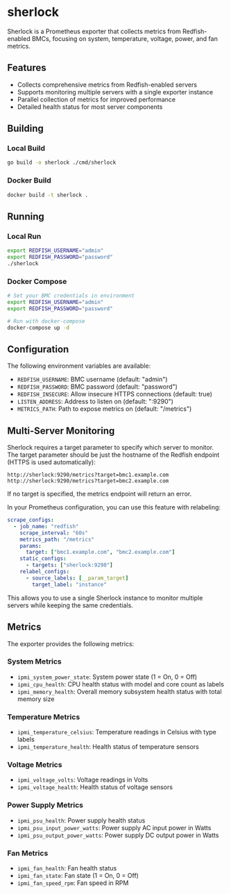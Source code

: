 # sherlock

Sherlock is a Prometheus exporter that collects metrics from Redfish-enabled BMCs, focusing on system, temperature, voltage, power, and fan metrics.

## Features

- Collects comprehensive metrics from Redfish-enabled servers
- Supports monitoring multiple servers with a single exporter instance
- Parallel collection of metrics for improved performance
- Detailed health status for most server components

## Building

### Local Build
```bash
go build -o sherlock ./cmd/sherlock
```

### Docker Build
```bash
docker build -t sherlock .
```

## Running

### Local Run
```bash
export REDFISH_USERNAME="admin"
export REDFISH_PASSWORD="password"
./sherlock
```

### Docker Compose
```bash
# Set your BMC credentials in environment
export REDFISH_USERNAME="admin"
export REDFISH_PASSWORD="password"

# Run with docker-compose
docker-compose up -d
```

## Configuration

The following environment variables are available:

- `REDFISH_USERNAME`: BMC username (default: "admin")
- `REDFISH_PASSWORD`: BMC password (default: "password")
- `REDFISH_INSECURE`: Allow insecure HTTPS connections (default: true)
- `LISTEN_ADDRESS`: Address to listen on (default: ":9290")
- `METRICS_PATH`: Path to expose metrics on (default: "/metrics")

## Multi-Server Monitoring

Sherlock requires a target parameter to specify which server to monitor. The target parameter should be just the hostname of the Redfish endpoint (HTTPS is used automatically):

```
http://sherlock:9290/metrics?target=bmc1.example.com
http://sherlock:9290/metrics?target=bmc2.example.com
```

If no target is specified, the metrics endpoint will return an error.

In your Prometheus configuration, you can use this feature with relabeling:

```yaml
scrape_configs:
  - job_name: "redfish"
    scrape_interval: "60s"
    metrics_path: "/metrics"
    params:
      target: ["bmc1.example.com", "bmc2.example.com"]
    static_configs:
      - targets: ["sherlock:9290"]
    relabel_configs:
      - source_labels: [__param_target]
        target_label: "instance"
```

This allows you to use a single Sherlock instance to monitor multiple servers while keeping the same credentials.

## Metrics

The exporter provides the following metrics:

### System Metrics
- `ipmi_system_power_state`: System power state (1 = On, 0 = Off)
- `ipmi_cpu_health`: CPU health status with model and core count as labels
- `ipmi_memory_health`: Overall memory subsystem health status with total memory size

### Temperature Metrics
- `ipmi_temperature_celsius`: Temperature readings in Celsius with type labels
- `ipmi_temperature_health`: Health status of temperature sensors

### Voltage Metrics
- `ipmi_voltage_volts`: Voltage readings in Volts
- `ipmi_voltage_health`: Health status of voltage sensors

### Power Supply Metrics
- `ipmi_psu_health`: Power supply health status
- `ipmi_psu_input_power_watts`: Power supply AC input power in Watts
- `ipmi_psu_output_power_watts`: Power supply DC output power in Watts

### Fan Metrics
- `ipmi_fan_health`: Fan health status
- `ipmi_fan_state`: Fan state (1 = On, 0 = Off)
- `ipmi_fan_speed_rpm`: Fan speed in RPM
